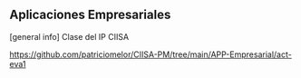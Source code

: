 ## Aplicaciones Empresariales
[general info] Clase del IP CIISA

https://github.com/patriciomelor/CIISA-PM/tree/main/APP-Empresarial/act-eva1
